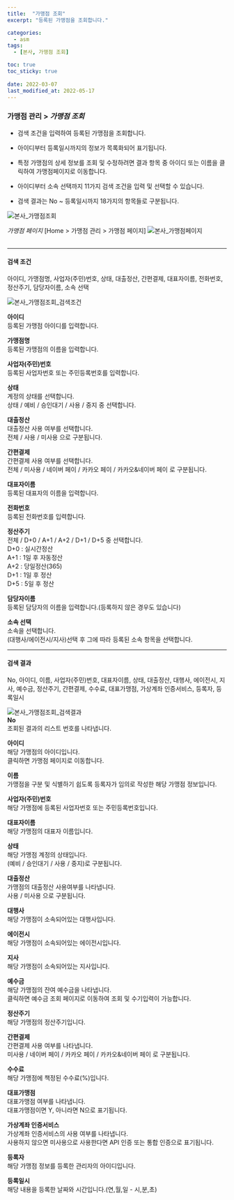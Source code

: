 ```yaml
---
title:  "가맹점 조회"
excerpt: "등록된 가맹점을 조회합니다."

categories:
  - asm
tags:
  - [본사, 가맹점 조회]

toc: true
toc_sticky: true
 
date: 2022-03-07
last_modified_at: 2022-05-17
---
```


### 가맹점 관리 > *가맹점 조회*

- 검색 조건을 입력하여 등록된 가맹점을 조회합니다.

- 아이디부터 등록일시까지의 정보가 목록화되어 표기됩니다.

- 특정 가맹점의 상세 정보를 조회 및 수정하려면 결과 항목 중 아이디 또는 이름을 클릭하여 가맹점페이지로 이동합니다.

- 아이디부터 소속 선택까지 11가지 검색 조건을 입력 및 선택할 수 있습니다.

- 검색 결과는 No ~ 등록일시까지 18가지의 항목들로 구분됩니다.

![본사_가맹점조회](https://user-images.githubusercontent.com/95394003/156956550-715481ac-9560-4bd7-9efe-78fa52ae4179.jpeg)
<br>

*가맹점 페이지*
 [Home > 가맹점 관리 > 가맹점 페이지]
 ![본사_가맹점페이지](https://user-images.githubusercontent.com/95394003/156956658-0af2b49b-c300-4d4d-941d-2ec776584408.jpeg)
 <br>
 <br>

 ---

 #### 검색 조건
 아이디, 가맹점명, 사업자(주민)번호, 상태, 대출정산, 간편결제, 대표자이름, 전화번호, 정산주기, 담당자이름, 소속 선택<br>

 ![본사_가맹점조회_검색조건](https://user-images.githubusercontent.com/95394003/156956869-f62a6d44-4bb3-4c8c-8fc2-a54aae48d764.jpeg)<br>




**아이디**
<br>등록된 가맹점 아이디를 입력합니다.

**가맹점명**
<br>등록된 가맹점의 이름을 입력합니다.

**사업자(주민)번호**
<br>등록된 사업자번호 또는 주민등록번호를 입력합니다.

**상태**
<br>계정의 상태를 선택합니다.
<br>상태 / 예비 / 승인대기 / 사용 / 중지 중 선택합니다.

**대출정산**
<br>대출정산 사용 여부를 선택합니다.
<br>전체 / 사용 / 미사용 으로 구분됩니다.

**간편결제**
<br>간편결제 사용 여부를 선택합니다.
<br>전체 / 미사용 / 네이버 페이 / 카카오 페이 / 카카오&네이버 페이 로 구분됩니다.


**대표자이름**
<br>등록된 대표자의 이름을 입력합니다.

**전화번호**
<br>등록된 전화번호를 입력합니다.

**정산주기**
<br>전체 / D+0 / A+1 / A+2 / D+1 / D+5 중 선택합니다.
<br>D+0 : 실시간정산
<br>A+1 : 1일 후 자동정산
<br>A+2 : 당일정산(365)
<br>D+1 : 1일 후 정산
<br>D+5 : 5일 후 정산

**담당자이름**
<br>등록된 담당자의 이름을 입력합니다.(등록하지 않은 경우도 있습니다)

**소속 선택**
<br>소속을 선택합니다.
<br>(대행사/에이전시/지사)선택 후 그에 따라 등록된 소속 항목을 선택합니다.


---

#### 검색 결과
No, 아이디, 이름, 사업자(주민)번호, 대표자이름, 상태, 대출정산, 대행사, 에이전시, 지사, 예수금, 정산주기, 간편결제, 수수료, 대표가맹점, 가상계좌 인증서비스, 등록자, 등록일시<br>

![본사_가맹점조회_검색결과](https://user-images.githubusercontent.com/95394003/156957371-ed52ae5c-be3a-4d25-bc42-6202dabfa10d.jpeg)<br>
**No**
<br>조회된 결과의 리스트 번호를 나타냅니다.

**아이디**
<br>해당 가맹점의 아이디입니다.
<br>클릭하면 가맹점 페이지로 이동합니다.

**이름**
<br>가맹점을 구분 및 식별하기 쉽도록 등록자가 임의로 작성한 해당 가맹점 정보입니다.

**사업자(주민)번호**
<br>해당 가맹점에 등록된 사업자번호 또는 주민등록번호입니다.

**대표자이름**
<br>해당 가맹점의 대표자 이름입니다.

**상태**
<br>해당 가맹점 계정의 상태입니다.
<br>(예비 / 승인대기 / 사용 / 중지)로 구분됩니다.

**대출정산**
<br>가맹점의 대출정산 사용여부를 나타냅니다.
<br>사용 / 미사용 으로 구분됩니다.

**대행사**
<br>해당 가맹점이 소속되어있는 대행사입니다.

**에이전시**
<br>해당 가맹점이 소속되어있는 에이전시입니다.

**지사**
<br>해당 가맹점이 소속되어있는 지사입니다.

**예수금**
<br>해당 가맹점의 잔여 예수금을 나타냅니다.
<br>클릭하면 예수금 조회 페이지로 이동하여 조회 및 수기입력이 가능합니다.

**정산주기**
<br>해당 가맹점의 정산주기입니다.

**간편결제**
<br>간편결제 사용 여부를 나타냅니다.
<br>미사용 / 네이버 페이 / 카카오 페이 / 카카오&네이버 페이 로 구분됩니다.

**수수료**
<br>해당 가맹점에 책정된 수수료(%)입니다.

**대표가맹점**
<br>대표가맹점 여부를 나타냅니다.
<br>대표가맹점이면 Y, 아니라면 N으로 표기됩니다.

**가상계좌 인증서비스**
<br>가상계좌 인증서비스의 사용 여부를 나타냅니다.
<br>사용하지 않으면 미사용으로 사용한다면 API 인증 또는 통합 인증으로 표기됩니다.

**등록자**
<br>해당 가맹점 정보를 등록한 관리자의 아이디입니다.

**등록일시**
<br>해당 내용을 등록한 날짜와 시간입니다.(연,월,일 - 시,분,초)